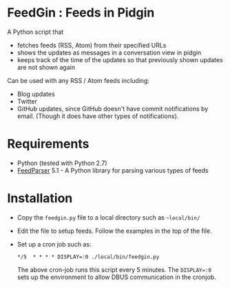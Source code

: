 # FeedGin : Feeds in Pidgin
A Python script that

  * fetches feeds (RSS, Atom) from their specified URLs
  * shows the updates as messages in a conversation view in pidgin
  * keeps track of the time of the updates so that previously shown updates are not shown again

Can be used with any RSS / Atom feeds including:

  * Blog updates
  * Twitter
  * GitHub updates, since GitHub doesn't have commit notifications by email. (Though it does have other types of notifications).

# Requirements

  * Python (tested with Python 2.7)
  * [FeedParser][FP] 5.1 - A Python library for parsing various types of feeds

  [FP]: http://code.google.com/p/feedparser

# Installation

  * Copy the `feedgin.py` file to a local directory such as `~local/bin/`
  * Edit the file to setup feeds. Follow the examples in the top of the file.
  * Set up a cron job such as:

    `*/5  * * * * DISPLAY=:0 ./local/bin/feedgin.py`

    The above cron-job runs this script every 5 minutes. The `DISPLAY=:0` sets up the environment to allow DBUS communication in the cronjob.